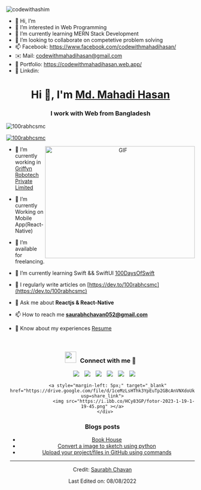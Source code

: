 <img align="center" src="https://github.com/codewithmahadihasan/mahadi-hasan-33/blob/main/img/WhatsApp%20Image%202023-01-07%20at%2023.55.32.jpg" alt="codewithashim" />


- 👋 Hi, I’m 
- 👀 I’m interested in Web Programming
- 🌱 I’m currently learning MERN Stack Development
- 💞️ I’m looking to collaborate on competetive problem solving
- 📫 Facebook: https://www.facebook.com/codewithmahadihasan/  
- ✉️ Mail: codewithmahadihasan@gmail.com
- 🔗 Portfolio: https://codewithmahadihasan.web.app/
- 🔗 Linkdin: 

<h1 align="center">Hi 👋, I'm <a href="https://github.com/codewithmahadihasan" target="blank">
Md. Mahadi Hasan</a></h1>
<h3 align="center">I work with Web from Bangladesh </h3>

<p align="left"> <img src="https://komarev.com/ghpvc/?username=100rabhcsmc&label=Profile%20views&color=0e75b6&style=flat" alt="100rabhcsmc" /> </p>

<p align="left"> <a href="https://twitter.com/100rabhcsmc" target="blank"><img src="https://img.shields.io/twitter/follow/100rabhcsmc?logo=twitter&style=for-the-badge" alt="100rabhcsmc" /></a> </p>

<a target="_blank" align="center">
  <img align="right" top="500" height="300" width="400" alt="GIF" src="https://media.giphy.com/media/SWoSkN6DxTszqIKEqv/giphy.gif">
</a>

- 🔭 I’m currently working in <a href="https://phoenix.tech/griffyn/" target="blank">Griffyn Robotech Private Limited</a>

- 🌱 I’m currently Working on Mobile App(React-Native)

- 🤝 I’m available for freelancing.

- 🌱 I’m currently learning Swift && SwiftUI <a href="https://github.com/100rabhcsmc/100DaysOfSwift" target="blank">100DaysOfSwift</a>

- 📝 I regularly write articles on [https://dev.to/100rabhcsmc](https://dev.to/100rabhcsmc)

- 💬 Ask me about **Reactjs & React-Native**

- 📫 How to reach me **saurabhchavan052@gmail.com**

- 📄 Know about my experiences <a href="https://github.com/100rabhcsmc/Me.io/blob/master/01SaurabhChavanReactNativeResume.pdf" target="blank">Resume</a>
<br/>
<h3 align="center" > <img src="https://media.giphy.com/media/iY8CRBdQXODJSCERIr/giphy.gif" width="30" height="30" style="margin-right: 10px;">Connect with me 🤝 </h3>

<p align="center">

 <div align="center"  class="icons-social" style="margin-left: 10px;">
        <a style="margin-left: 10px;"  target="_blank" href="https://www.linkedin.com/in/codewithmahadihasan/">
			<img src="https://img.icons8.com/doodle/40/000000/linkedin--v2.png"></a>
        <a style="margin-left: 10px;" target="_blank" href="https://github.com/codewithmahadihasan">
		<img src="https://img.icons8.com/doodle/40/000000/github--v1.png"></a>
		<a style="margin-left: 10px;" target="_blank" href="https://stackoverflow.com/users/20952341/md-mahadi-hasan/">
				<img src="https://img.icons8.com/external-tal-revivo-color-tal-revivo/40/000000/external-stack-overflow-is-a-question-and-answer-site-for-professional-logo-color-tal-revivo.png"></a>
	   <a style="margin-left: 10px;" target="_blank" href="https://dev.to/100rabhcsmc">
	<img src="https://i.ibb.co/s2XWKmx/fotor-2023-1-19-1-17-31.png"></a>
        <a style="margin-left: 10px;" target="_blank" href="https://instagram.com/codewithmahadihasan">
			<img src="https://img.icons8.com/doodle/40/000000/instagram-new--v2.png"></a>
		<a style="margin-left: 10px;" target="_blank" href="https://twitter.com/codewithmahadi">
			<img src="https://img.icons8.com/doodle/1x/twitter-squared--v2.png" ></a>
		
		<a style="margin-left: 5px;" target="_blank" href="https://drive.google.com/file/d/1ceMzLsHThk3YpEuTp2GBcAnVNXdoUk09/view?usp=share_link">
					<img src="https://i.ibb.co/HCy83GP/fotor-2023-1-19-1-19-45.png" ></a>
      </div>

</p>

### Blogs posts

<!-- Best Project Live Link -->

- [Book House](https://book-house-01.web.app/)
- [Convert a image to sketch using python](https://dev.to/100rabhcsmc/convert-a-image-to-sketch-using-python-3ip1)
- [Upload your project/files in GitHub using commands](https://dev.to/100rabhcsmc/upload-your-project-files-in-github-using-commands-1hn8)
<!-- BLOG-POST-LIST:END -->

---

Credit: [Saurabh Chavan](https://github.com/100rabhcsmc)

Last Edited on: 08/08/2022


